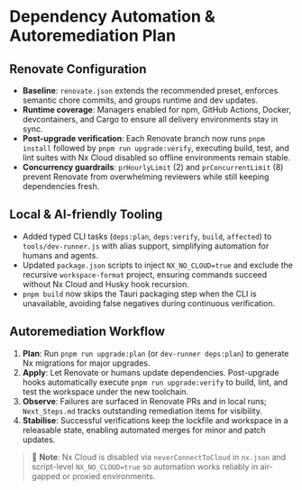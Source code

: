 # Dependency Automation & Autoremediation Plan

## Renovate Configuration

- **Baseline**: `renovate.json` extends the recommended preset, enforces semantic chore commits, and groups runtime and dev
  updates.
- **Runtime coverage**: Managers enabled for npm, GitHub Actions, Docker, devcontainers, and Cargo to ensure all delivery
  environments stay in sync.
- **Post-upgrade verification**: Each Renovate branch now runs `pnpm install` followed by `pnpm run upgrade:verify`, executing
  build, test, and lint suites with Nx Cloud disabled so offline environments remain stable.
- **Concurrency guardrails**: `prHourlyLimit` (2) and `prConcurrentLimit` (8) prevent Renovate from overwhelming reviewers
  while still keeping dependencies fresh.

## Local & AI-friendly Tooling

- Added typed CLI tasks (`deps:plan`, `deps:verify`, `build`, `affected`) to `tools/dev-runner.js` with alias support,
  simplifying automation for humans and agents.
- Updated `package.json` scripts to inject `NX_NO_CLOUD=true` and exclude the recursive `workspace-format` project, ensuring
  commands succeed without Nx Cloud and Husky hook recursion.
- `pnpm build` now skips the Tauri packaging step when the CLI is unavailable, avoiding false negatives during continuous
  verification.

## Autoremediation Workflow

1. **Plan**: Run `pnpm run upgrade:plan` (or `dev-runner deps:plan`) to generate Nx migrations for major upgrades.
2. **Apply**: Let Renovate or humans update dependencies. Post-upgrade hooks automatically execute `pnpm run
upgrade:verify` to build, lint, and test the workspace under the new toolchain.
3. **Observe**: Failures are surfaced in Renovate PRs and in local runs; `Next_Steps.md` tracks outstanding remediation
items for visibility.
4. **Stabilise**: Successful verifications keep the lockfile and workspace in a releasable state, enabling automated
merges for minor and patch updates.

> 📌 **Note**: Nx Cloud is disabled via `neverConnectToCloud` in `nx.json` and script-level `NX_NO_CLOUD=true` so
automation works reliably in air-gapped or proxied environments.
